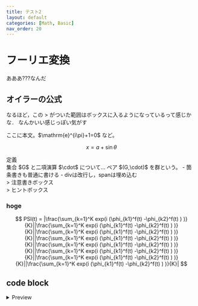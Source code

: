 ```yaml
---
title: テスト2
layout: default
categories: [Math, Basic]
nav_order: 20
---
```


# フーリエ変換
あああ???なんだ

## オイラーの公式

なるほど，この > がついた範囲はボックスに入るようになっているって感じかな．
なんかいい感じっぽい気がす

<div class="box">
ここに本文。$\mathrm{e}^{i\pi}+1=0$ など。

$$
x = a + \sin \theta
$$
</div>

<div class="box">
<div class="title">定義</div>
集合 $G$ と二項演算 $\cdot$ について… <span class="em-red">ペア $(G,\cdot)$ を群という。</span>
- 箇条書きも普通に書ける
- divは改行し，spanは埋め込む
</div>

<div class="box note">
> 注意書きボックス
</div>

<div class="box tip">
> ヒントボックス
</div>

### hoge

$$
  PSI(t) = |\frac{\sum_{k=1}^K exp(i (\phi_{k1}^f(t) -\phi_{k2}^f(t) ) )}{K}||\frac{\sum_{k=1}^K exp(i (\phi_{k1}^f(t) -\phi_{k2}^f(t) ) )}{K}||\frac{\sum_{k=1}^K exp(i (\phi_{k1}^f(t) -\phi_{k2}^f(t) ) )}{K}||\frac{\sum_{k=1}^K exp(i (\phi_{k1}^f(t) -\phi_{k2}^f(t) ) )}{K}||\frac{\sum_{k=1}^K exp(i (\phi_{k1}^f(t) -\phi_{k2}^f(t) ) )}{K}||\frac{\sum_{k=1}^K exp(i (\phi_{k1}^f(t) -\phi_{k2}^f(t) ) )}{K}||\frac{\sum_{k=1}^K exp(i (\phi_{k1}^f(t) -\phi_{k2}^f(t) ) )}{K}||\frac{\sum_{k=1}^K exp(i (\phi_{k1}^f(t) -\phi_{k2}^f(t) ) )}{K}|
$$


## code block

<details markdown="1">
<summary>Preview</summary>

```python
print('hello')
```
</details>